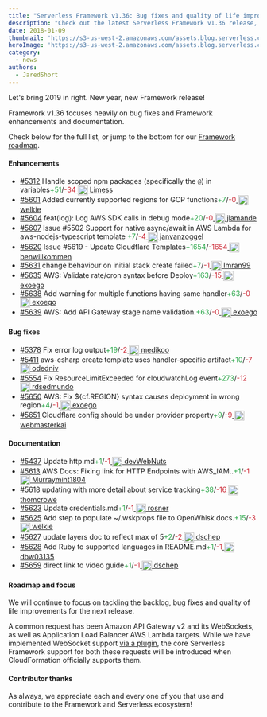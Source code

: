 ```yaml
---
title: "Serverless Framework v1.36: Bug fixes and quality of life improvements for all!"
description: "Check out the latest Serverless Framework v1.36 release, bug fixes and quality of life improvements for all!"
date: 2018-01-09
thumbnail: 'https://s3-us-west-2.amazonaws.com/assets.blog.serverless.com/framework-updates/framework-v136-thumb.png'
heroImage: 'https://s3-us-west-2.amazonaws.com/assets.blog.serverless.com/framework-updates/framework-v136-header.svg'
category:
  - news
authors: 
  - JaredShort
---
```


Let's bring 2019 in right. New year, new Framework release!

Framework v1.36 focuses heavily on bug fixes and Framework enhancements and documentation.

Check below for the full list, or jump to the bottom for our [Framework roadmap](#roadmap-and-focus).

#### Enhancements

- [#5312](https://github.com/serverless/serverless/pull/5312) Handle scoped npm packages (specifically the `@`) in variables<a href="https://github.com/serverless/serverless/pull/5312/files?utf8=✓&diff=split" style="text-decoration:none;"><span style="color:#28a647">+51</span>/<span style="color:#cb2431">-34</span></a><a href="https://github.com/Limess"> <img style="vertical-align: middle" src='https://avatars1.githubusercontent.com/u/3199181?v=4' alt='' height="20px"> Limess</a>
- [#5601](https://github.com/serverless/serverless/pull/5601) Added currently supported regions for GCP functions<a href="https://github.com/serverless/serverless/pull/5601/files?utf8=✓&diff=split" style="text-decoration:none;"><span style="color:#28a647">+7</span>/<span style="color:#cb2431">-0</span></a><a href="https://github.com/welkie"> <img style="vertical-align: middle" src='https://avatars1.githubusercontent.com/u/7719209?v=4' alt='' height="20px"> welkie</a>
- [#5604](https://github.com/serverless/serverless/pull/5604) feat(log): Log AWS SDK calls in debug mode<a href="https://github.com/serverless/serverless/pull/5604/files?utf8=✓&diff=split" style="text-decoration:none;"><span style="color:#28a647">+20</span>/<span style="color:#cb2431">-0</span></a><a href="https://github.com/jlamande"> <img style="vertical-align: middle" src='https://avatars0.githubusercontent.com/u/45306929?v=4' alt='' height="20px"> jlamande</a>
- [#5607](https://github.com/serverless/serverless/pull/5607) Issue #5502 Support for native async/await in AWS Lambda for aws-nodejs-typescript template <a href="https://github.com/serverless/serverless/pull/5607/files?utf8=✓&diff=split" style="text-decoration:none;"><span style="color:#28a647">+7</span>/<span style="color:#cb2431">-4</span></a><a href="https://github.com/janvanzoggel"> <img style="vertical-align: middle" src='https://avatars1.githubusercontent.com/u/8875700?v=4' alt='' height="20px"> janvanzoggel</a>
- [#5620](https://github.com/serverless/serverless/pull/5620) Issue #5619 - Update Cloudflare Templates<a href="https://github.com/serverless/serverless/pull/5620/files?utf8=✓&diff=split" style="text-decoration:none;"><span style="color:#28a647">+1654</span>/<span style="color:#cb2431">-1654</span></a><a href="https://github.com/benwillkommen"> <img style="vertical-align: middle" src='https://avatars1.githubusercontent.com/u/1740336?v=4' alt='' height="20px"> benwillkommen</a>
- [#5631](https://github.com/serverless/serverless/pull/5631) change behaviour on initial stack create failed<a href="https://github.com/serverless/serverless/pull/5631/files?utf8=✓&diff=split" style="text-decoration:none;"><span style="color:#28a647">+7</span>/<span style="color:#cb2431">-1</span></a><a href="https://github.com/Imran99"> <img style="vertical-align: middle" src='https://avatars2.githubusercontent.com/u/2307325?v=4' alt='' height="20px"> Imran99</a>
- [#5635](https://github.com/serverless/serverless/pull/5635) AWS: Validate rate/cron syntax before Deploy<a href="https://github.com/serverless/serverless/pull/5635/files?utf8=✓&diff=split" style="text-decoration:none;"><span style="color:#28a647">+163</span>/<span style="color:#cb2431">-15</span></a><a href="https://github.com/exoego"> <img style="vertical-align: middle" src='https://avatars2.githubusercontent.com/u/127635?v=4' alt='' height="20px"> exoego</a>
- [#5638](https://github.com/serverless/serverless/pull/5638) Add warning for multiple functions having same handler<a href="https://github.com/serverless/serverless/pull/5638/files?utf8=✓&diff=split" style="text-decoration:none;"><span style="color:#28a647">+63</span>/<span style="color:#cb2431">-0</span></a><a href="https://github.com/exoego"> <img style="vertical-align: middle" src='https://avatars2.githubusercontent.com/u/127635?v=4' alt='' height="20px"> exoego</a>
- [#5639](https://github.com/serverless/serverless/pull/5639) AWS: Add API Gateway stage name validation.<a href="https://github.com/serverless/serverless/pull/5639/files?utf8=✓&diff=split" style="text-decoration:none;"><span style="color:#28a647">+63</span>/<span style="color:#cb2431">-0</span></a><a href="https://github.com/exoego"> <img style="vertical-align: middle" src='https://avatars2.githubusercontent.com/u/127635?v=4' alt='' height="20px"> exoego</a>


#### Bug fixes

- [#5378](https://github.com/serverless/serverless/pull/5378) Fix error log output<a href="https://github.com/serverless/serverless/pull/5378/files?utf8=✓&diff=split" style="text-decoration:none;"><span style="color:#28a647">+19</span>/<span style="color:#cb2431">-2</span></a><a href="https://github.com/medikoo"> <img style="vertical-align: middle" src='https://avatars3.githubusercontent.com/u/122434?v=4' alt='' height="20px"> medikoo</a>
- [#5411](https://github.com/serverless/serverless/pull/5411) aws-csharp create template uses handler-specific artifact<a href="https://github.com/serverless/serverless/pull/5411/files?utf8=✓&diff=split" style="text-decoration:none;"><span style="color:#28a647">+10</span>/<span style="color:#cb2431">-7</span></a><a href="https://github.com/odedniv"> <img style="vertical-align: middle" src='https://avatars3.githubusercontent.com/u/894198?v=4' alt='' height="20px"> odedniv</a>
- [#5554](https://github.com/serverless/serverless/pull/5554) Fix ResourceLimitExceeded for cloudwatchLog event<a href="https://github.com/serverless/serverless/pull/5554/files?utf8=✓&diff=split" style="text-decoration:none;"><span style="color:#28a647">+273</span>/<span style="color:#cb2431">-12</span></a><a href="https://github.com/rdsedmundo"> <img style="vertical-align: middle" src='https://avatars2.githubusercontent.com/u/5482378?v=4' alt='' height="20px"> rdsedmundo</a>
- [#5650](https://github.com/serverless/serverless/pull/5650) AWS: Fix ${cf.REGION} syntax causes deployment in wrong region<a href="https://github.com/serverless/serverless/pull/5650/files?utf8=✓&diff=split" style="text-decoration:none;"><span style="color:#28a647">+4</span>/<span style="color:#cb2431">-1</span></a><a href="https://github.com/exoego"> <img style="vertical-align: middle" src='https://avatars2.githubusercontent.com/u/127635?v=4' alt='' height="20px"> exoego</a>
- [#5651](https://github.com/serverless/serverless/pull/5651) Cloudflare config should be under provider property<a href="https://github.com/serverless/serverless/pull/5651/files?utf8=✓&diff=split" style="text-decoration:none;"><span style="color:#28a647">+9</span>/<span style="color:#cb2431">-9</span></a><a href="https://github.com/webmasterkai"> <img style="vertical-align: middle" src='https://avatars0.githubusercontent.com/u/969456?v=4' alt='' height="20px"> webmasterkai</a>

#### Documentation

- [#5437](https://github.com/serverless/serverless/pull/5437) Update http.md<a href="https://github.com/serverless/serverless/pull/5437/files?utf8=✓&diff=split" style="text-decoration:none;"><span style="color:#28a647">+1</span>/<span style="color:#cb2431">-1</span></a><a href="https://github.com/devWebNuts"> <img style="vertical-align: middle" src='https://avatars1.githubusercontent.com/u/32446540?v=4' alt='' height="20px"> devWebNuts</a>
- [#5613](https://github.com/serverless/serverless/pull/5613) AWS Docs: Fixing link for HTTP Endpoints with AWS_IAM..<a href="https://github.com/serverless/serverless/pull/5613/files?utf8=✓&diff=split" style="text-decoration:none;"><span style="color:#28a647">+1</span>/<span style="color:#cb2431">-1</span></a><a href="https://github.com/Murraymint1804"> <img style="vertical-align: middle" src='https://avatars3.githubusercontent.com/u/23333380?v=4' alt='' height="20px"> Murraymint1804</a>
- [#5618](https://github.com/serverless/serverless/pull/5618) updating with more detail about service tracking<a href="https://github.com/serverless/serverless/pull/5618/files?utf8=✓&diff=split" style="text-decoration:none;"><span style="color:#28a647">+38</span>/<span style="color:#cb2431">-16</span></a><a href="https://github.com/thomcrowe"> <img style="vertical-align: middle" src='https://avatars1.githubusercontent.com/u/7960458?v=4' alt='' height="20px"> thomcrowe</a>
- [#5623](https://github.com/serverless/serverless/pull/5623) Update credentials.md<a href="https://github.com/serverless/serverless/pull/5623/files?utf8=✓&diff=split" style="text-decoration:none;"><span style="color:#28a647">+1</span>/<span style="color:#cb2431">-1</span></a><a href="https://github.com/rosner"> <img style="vertical-align: middle" src='https://avatars2.githubusercontent.com/u/792045?v=4' alt='' height="20px"> rosner</a>
- [#5625](https://github.com/serverless/serverless/pull/5625) Add step to populate ~/.wskprops file to OpenWhisk docs.<a href="https://github.com/serverless/serverless/pull/5625/files?utf8=✓&diff=split" style="text-decoration:none;"><span style="color:#28a647">+15</span>/<span style="color:#cb2431">-3</span></a><a href="https://github.com/welkie"> <img style="vertical-align: middle" src='https://avatars1.githubusercontent.com/u/7719209?v=4' alt='' height="20px"> welkie</a>
- [#5627](https://github.com/serverless/serverless/pull/5627) update layers doc to reflect max of 5<a href="https://github.com/serverless/serverless/pull/5627/files?utf8=✓&diff=split" style="text-decoration:none;"><span style="color:#28a647">+2</span>/<span style="color:#cb2431">-2</span></a><a href="https://github.com/dschep"> <img style="vertical-align: middle" src='https://avatars0.githubusercontent.com/u/667763?v=4' alt='' height="20px"> dschep</a>
- [#5628](https://github.com/serverless/serverless/pull/5628) Add Ruby to supported languages in README.md<a href="https://github.com/serverless/serverless/pull/5628/files?utf8=✓&diff=split" style="text-decoration:none;"><span style="color:#28a647">+1</span>/<span style="color:#cb2431">-1</span></a><a href="https://github.com/dbw03135"> <img style="vertical-align: middle" src='https://avatars1.githubusercontent.com/u/18095759?v=4' alt='' height="20px"> dbw03135</a>
- [#5659](https://github.com/serverless/serverless/pull/5659) direct link to video guide<a href="https://github.com/serverless/serverless/pull/5659/files?utf8=✓&diff=split" style="text-decoration:none;"><span style="color:#28a647">+1</span>/<span style="color:#cb2431">-1</span></a><a href="https://github.com/dschep"> <img style="vertical-align: middle" src='https://avatars0.githubusercontent.com/u/667763?v=4' alt='' height="20px"> dschep</a>

#### Roadmap and focus

We will continue to focus on tackling the backlog, bug fixes and quality of life improvements for the next release.

A common request has been Amazon API Gateway v2 and its WebSockets, as well as Application Load Balancer AWS Lambda targets. While we have implemented WebSocket support [via a plugin](https://github.com/serverless/serverless-websockets-plugin), the core Serverless Framework support for both these requests will be introduced when CloudFormation officially supports them.

#### Contributor thanks

As always, we appreciate each and every one of you that use and contribute to the Framework and Serverless ecosystem!
